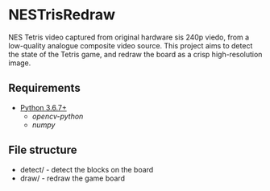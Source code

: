 # NESTrisRedraw

NES Tetris video captured from original hardware sis 240p viedo, from a low-quality analogue composite video source. This project aims to detect the state of the Tetris game, and redraw the board as a crisp high-resolution image.

## Requirements
- [Python 3.6.7+](https://www.python.org/downloads/)
  - *opencv-python*
  - *numpy*

## File structure

- detect/  - detect the blocks on the board
- draw/    - redraw the game board
